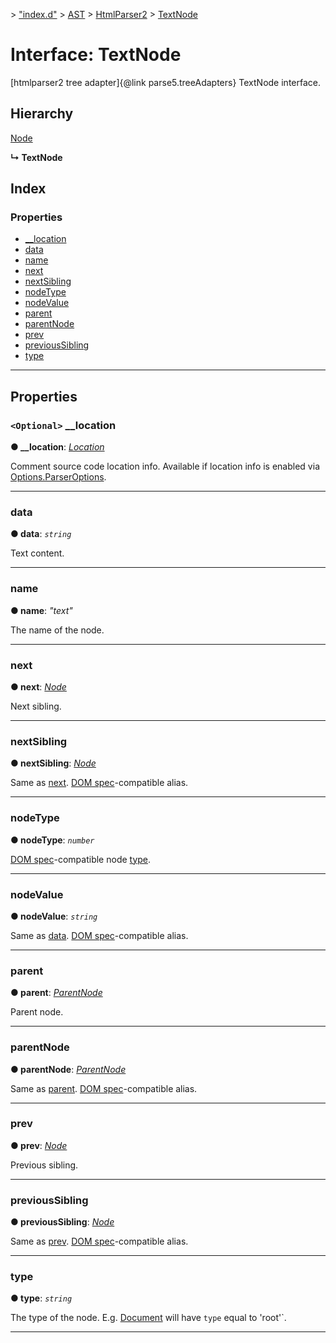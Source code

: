 [](../README.md) > ["index.d"](../modules/_index_d_.md) > [AST](../modules/_index_d_.ast.md) > [HtmlParser2](../modules/_index_d_.ast.htmlparser2.md) > [TextNode](../interfaces/_index_d_.ast.htmlparser2.textnode.md)

# Interface: TextNode

\[htmlparser2 tree adapter\]{@link parse5.treeAdapters} TextNode interface.

## Hierarchy

 [Node](_index_d_.ast.htmlparser2.node.md)

**↳ TextNode**

## Index

### Properties

* [__location](_index_d_.ast.htmlparser2.textnode.md#__location)
* [data](_index_d_.ast.htmlparser2.textnode.md#data)
* [name](_index_d_.ast.htmlparser2.textnode.md#name)
* [next](_index_d_.ast.htmlparser2.textnode.md#next)
* [nextSibling](_index_d_.ast.htmlparser2.textnode.md#nextsibling)
* [nodeType](_index_d_.ast.htmlparser2.textnode.md#nodetype)
* [nodeValue](_index_d_.ast.htmlparser2.textnode.md#nodevalue)
* [parent](_index_d_.ast.htmlparser2.textnode.md#parent)
* [parentNode](_index_d_.ast.htmlparser2.textnode.md#parentnode)
* [prev](_index_d_.ast.htmlparser2.textnode.md#prev)
* [previousSibling](_index_d_.ast.htmlparser2.textnode.md#previoussibling)
* [type](_index_d_.ast.htmlparser2.textnode.md#type)

---

## Properties

<a id="__location"></a>

### `<Optional>` __location

**● __location**: *[Location](_index_d_.markupdata.location.md)*

Comment source code location info. Available if location info is enabled via [Options.ParserOptions](_index_d_.options.parseroptions.md).

___
<a id="data"></a>

###  data

**● data**: *`string`*

Text content.

___
<a id="name"></a>

###  name

**● name**: *"text"*

The name of the node.

___
<a id="next"></a>

###  next

**● next**: *[Node](_index_d_.ast.htmlparser2.node.md)*

Next sibling.

___
<a id="nextsibling"></a>

###  nextSibling

**● nextSibling**: *[Node](_index_d_.ast.htmlparser2.node.md)*

Same as [next](_index_d_.ast.htmlparser2.textnode.md#next). [DOM spec](https://dom.spec.whatwg.org)-compatible alias.

___
<a id="nodetype"></a>

###  nodeType

**● nodeType**: *`number`*

[DOM spec](https://dom.spec.whatwg.org/#dom-node-nodetype)-compatible node [type](_index_d_.ast.htmlparser2.textnode.md#type).

___
<a id="nodevalue"></a>

###  nodeValue

**● nodeValue**: *`string`*

Same as [data](_index_d_.ast.htmlparser2.textnode.md#data). [DOM spec](https://dom.spec.whatwg.org)-compatible alias.

___
<a id="parent"></a>

###  parent

**● parent**: *[ParentNode](_index_d_.ast.htmlparser2.parentnode.md)*

Parent node.

___
<a id="parentnode"></a>

###  parentNode

**● parentNode**: *[ParentNode](_index_d_.ast.htmlparser2.parentnode.md)*

Same as [parent](_index_d_.ast.htmlparser2.textnode.md#parent). [DOM spec](https://dom.spec.whatwg.org)-compatible alias.

___
<a id="prev"></a>

###  prev

**● prev**: *[Node](_index_d_.ast.htmlparser2.node.md)*

Previous sibling.

___
<a id="previoussibling"></a>

###  previousSibling

**● previousSibling**: *[Node](_index_d_.ast.htmlparser2.node.md)*

Same as [prev](_index_d_.ast.htmlparser2.textnode.md#prev). [DOM spec](https://dom.spec.whatwg.org)-compatible alias.

___
<a id="type"></a>

###  type

**● type**: *`string`*

The type of the node. E.g. [Document](_index_d_.ast.htmlparser2.document.md) will have `type` equal to 'root'`.

___

